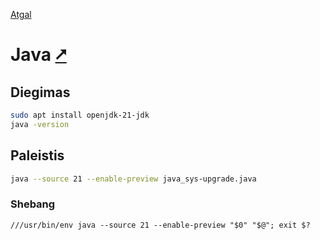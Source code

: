 [Atgal](./readme.md)

# Java [&#x2B67;](https://www.java.com/en/download/help/index.html)

## Diegimas

```bash
sudo apt install openjdk-21-jdk
java -version
```

## Paleistis

```bash
java --source 21 --enable-preview java_sys-upgrade.java
```

### Shebang

```shebang
///usr/bin/env java --source 21 --enable-preview "$0" "$@"; exit $?
```
